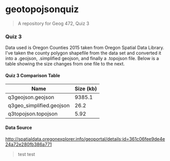 # geotopojsonquiz
>A repository for Geog 472, Quiz 3

<h3>Quiz 3</h3>

Data used is Oregon Counties 2015 taken from Oregon Spatial Data Library. I've taken the county polygon shapefile from the data set and converted it into a .geojson, .simplified geojson, and finally a .topojson file. Below is a table showing the size changes from one file to the next.

<H4>Quiz 3 Comparison Table</h4>

  | Name                     | Size (kb)                  |
  | ----------------------   | -------------------------  |
  | q3geojson.geojson        | 9385.1                     |
  | q3geo_simplified.geojson | 26.2                       |
  | q3topojson.topojson      | 5.92                       |


<h4>Data Source</h4>

http://spatialdata.oregonexplorer.info/geoportal/details;id=361c06fee9de4e24a72e280fb386a771

>test test